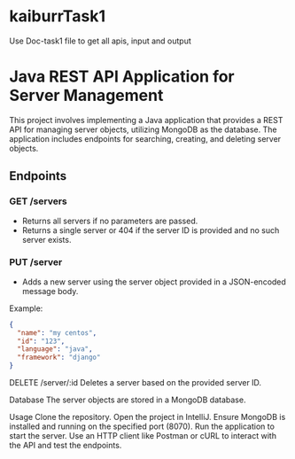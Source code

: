 # kaiburrTask1

Use Doc-task1 file to get all apis, input and output

# Java REST API Application for Server Management

This project involves implementing a Java application that provides a REST API for managing server objects, utilizing MongoDB as the database. The application includes endpoints for searching, creating, and deleting server objects.

## Endpoints

### GET /servers

- Returns all servers if no parameters are passed.
- Returns a single server or 404 if the server ID is provided and no such server exists.

### PUT /server

- Adds a new server using the server object provided in a JSON-encoded message body.

Example:
```json
{
  "name": "my centos",
  "id": "123",
  "language": "java",
  "framework": "django"
}
```
DELETE /server/:id
Deletes a server based on the provided server ID.

Database
The server objects are stored in a MongoDB database.

Usage
Clone the repository.
Open the project in IntelliJ.
Ensure MongoDB is installed and running on the specified port (8070).
Run the application to start the server.
Use an HTTP client like Postman or cURL to interact with the API and test the endpoints.
